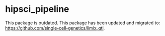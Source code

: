 # hipsci_pipeline

This package is outdated. This package has been updated and migrated to: https://github.com/single-cell-genetics/limix_qtl.
